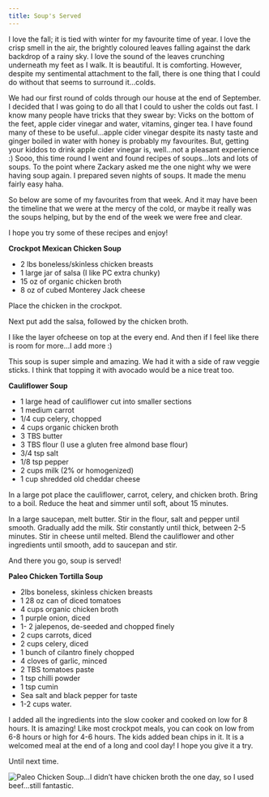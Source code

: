 ```yaml
---
title: Soup's Served
---
```


I love the fall; it is tied with winter for my favourite time of year. I love the crisp smell in the air, the brightly coloured leaves falling against the dark backdrop of a rainy sky. I love the sound of the leaves crunching underneath my feet as I walk. It is beautiful. It is comforting. However, despite my sentimental attachment to the fall, there is one thing that I could do without that seems to surround it…colds.

We had our first round of colds through our house at the end of September. I decided that I was going to do all that I could to usher the colds out fast. I know many people have tricks that they swear by: Vicks on the bottom of the feet, apple cider vinegar and water, vitamins, ginger tea. I have found many of these to be useful…apple cider vinegar despite its nasty taste and ginger boiled in water with honey is probably my favourites. But, getting your kiddos to drink apple cider vinegar is, well…not a pleasant experience :) Sooo, this time round I went and found recipes of soups…lots and lots of soups. To the point where Zackary asked me the one night why we were having soup again. I prepared seven nights of soups. It made the menu fairly easy haha.

So below are some of my favourites from that week. And it may have been the timeline that we were at the mercy of the cold, or maybe it really was the soups helping, but by the end of the week we were free and clear.

I hope you try some of these recipes and enjoy!

**Crockpot Mexican Chicken Soup**

- 2 lbs boneless/skinless chicken breasts
- 1 large jar of salsa (I like PC extra chunky)
- 15 oz of organic chicken broth
- 8 oz of cubed Monterey Jack cheese

Place the chicken in the crockpot.

Next put add the salsa, followed by the chicken broth.

I like the layer ofcheese on top at the every end. And then if I feel like there is room for more…I add more :)

This soup is super simple and amazing. We had it with a side of raw veggie sticks. I think that topping it with avocado would be a nice treat too.

**Cauliflower Soup**

- 1 large head of cauliflower cut into smaller sections
- 1 medium carrot
- 1/4 cup celery, chopped
- 4 cups organic chicken broth
- 3 TBS butter
- 3 TBS flour (I use a gluten free almond base flour)
- 3/4 tsp salt
- 1/8 tsp pepper
- 2 cups milk (2% or homogenized)
- 1 cup shredded old cheddar cheese

In a large pot place the cauliflower, carrot, celery, and chicken broth. Bring to a boil. Reduce the heat and simmer until soft, about 15 minutes.

In a large saucepan, melt butter. Stir in the flour, salt and pepper until smooth. Gradually add the milk. Stir constantly until thick, between 2-5 minutes. Stir in cheese until melted. Blend the cauliflower and other ingredients until smooth, add to saucepan and stir.

And there you go, soup is served!

**Paleo Chicken Tortilla Soup**

- 2lbs boneless, skinless chicken breasts
- 1 28 oz can of diced tomatoes
- 4 cups organic chicken broth
- 1 purple onion, diced
- 1- 2 jalepenos, de-seeded and chopped finely
- 2 cups carrots, diced
- 2 cups celery, diced
- 1 bunch of cilantro finely chopped
- 4 cloves of garlic, minced
- 2 TBS tomatoes paste
- 1 tsp chilli powder
- 1 tsp cumin
- Sea salt and black pepper for taste
- 1-2 cups water.

I added all the ingredients into the slow cooker and cooked on low for 8 hours. It is amazing! Like most crockpot meals, you can cook on low from 6-8 hours or high for 4-6 hours. The kids added bean chips in it. It is a welcomed meal at the end of a long and cool day! I hope you give it a try.

Until next time.

![Paleo Chicken Soup...I didn’t have chicken broth the one day, so I used beef...still fantastic.](/images/paleo-chicken-soup.jpg)
